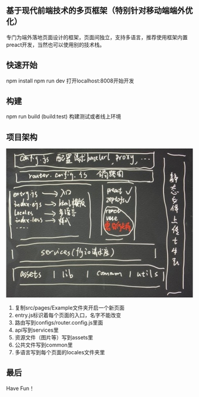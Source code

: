 ## 基于现代前端技术的多页框架（特别针对移动端端外优化）
专门为端外落地页面设计的框架，页面间独立，支持多语言，推荐使用框架内置preact开发，当然也可以使用别的技术栈。

## 快速开始
npm install
npm run dev
打开localhost:8008开始开发

## 构建
npm run build (build:test) 构建测试或者线上环境

## 项目架构

![架构图](./intro.jpeg)

1. 复制src/pages/Example文件夹开启一个新页面
2. entry.js标识着每个页面的入口，名字不能改变
3. 路由写到configs/router.config.js里面
4. api写到services里
5. 资源文件（图片等）写到assets里
6. 公共文件写到common里
7. 多语言写到每个页面的locales文件夹里

## 最后
Have Fun！